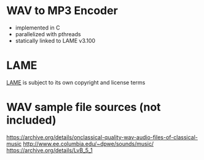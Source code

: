 # WAV to MP3 Encoder
+ implemented in C
+ parallelized with pthreads
+ statically linked to LAME v3.100

# LAME
[LAME](http://lame.sourceforge.net/) is subject to its own copyright and license terms







# WAV sample file sources (not included)
https://archive.org/details/onclassical-quality-wav-audio-files-of-classical-music
http://www.ee.columbia.edu/~dpwe/sounds/music/
https://archive.org/details/LvB_5_1

